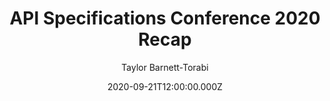 ---
title: "API Specifications Conference 2020 Recap"
date: 2020-09-21T12:00:00.000Z
author: Taylor Barnett-Torabi
summary: "Where Humans and API Specifications Collide"
tags:
  - post
remoteURL: https://www.transposit.com/devops-blog/company/api-specifications-conference-2020-recap/
remoteBaseURL: transposit.com
---